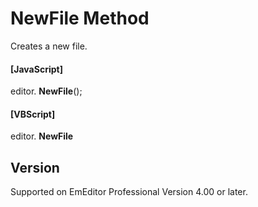 # NewFile Method

Creates a new file.

#### \[JavaScript\]

editor. **NewFile**();

#### \[VBScript\]

editor. **NewFile**

## Version

Supported on EmEditor Professional Version 4.00 or later.